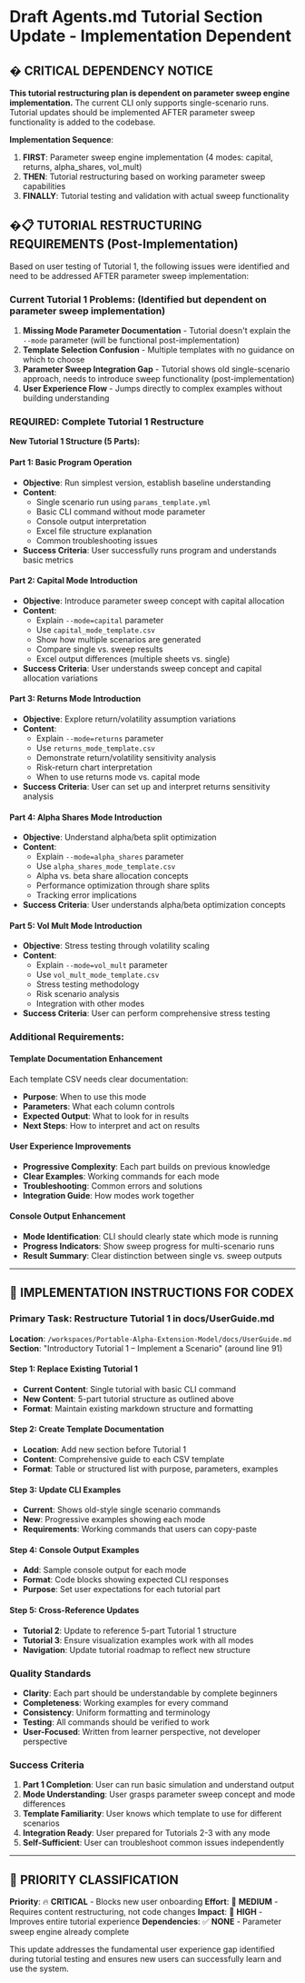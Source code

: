 # Draft Agents.md Tutorial Section Update - Implementation Dependent

## � **CRITICAL DEPENDENCY NOTICE**
**This tutorial restructuring plan is dependent on parameter sweep engine implementation.** The current CLI only supports single-scenario runs. Tutorial updates should be implemented AFTER parameter sweep functionality is added to the codebase.

**Implementation Sequence**:
1. **FIRST**: Parameter sweep engine implementation (4 modes: capital, returns, alpha_shares, vol_mult)
2. **THEN**: Tutorial restructuring based on working parameter sweep capabilities  
3. **FINALLY**: Tutorial testing and validation with actual sweep functionality

## �📋 **TUTORIAL RESTRUCTURING REQUIREMENTS** (Post-Implementation)

Based on user testing of Tutorial 1, the following issues were identified and need to be addressed AFTER parameter sweep implementation:

### **Current Tutorial 1 Problems:** (Identified but dependent on parameter sweep implementation)
1. **Missing Mode Parameter Documentation** - Tutorial doesn't explain the `--mode` parameter (will be functional post-implementation)
2. **Template Selection Confusion** - Multiple templates with no guidance on which to choose
3. **Parameter Sweep Integration Gap** - Tutorial shows old single-scenario approach, needs to introduce sweep functionality (post-implementation)
4. **User Experience Flow** - Jumps directly to complex examples without building understanding

### **REQUIRED: Complete Tutorial 1 Restructure**

**New Tutorial 1 Structure (5 Parts):**

#### **Part 1: Basic Program Operation**
- **Objective**: Run simplest version, establish baseline understanding
- **Content**:
  - Single scenario run using `params_template.yml`
  - Basic CLI command without mode parameter
  - Console output interpretation
  - Excel file structure explanation
  - Common troubleshooting issues
- **Success Criteria**: User successfully runs program and understands basic metrics

#### **Part 2: Capital Mode Introduction**  
- **Objective**: Introduce parameter sweep concept with capital allocation
- **Content**:
  - Explain `--mode=capital` parameter
  - Use `capital_mode_template.csv` 
  - Show how multiple scenarios are generated
  - Compare single vs. sweep results
  - Excel output differences (multiple sheets vs. single)
- **Success Criteria**: User understands sweep concept and capital allocation variations

#### **Part 3: Returns Mode Introduction**
- **Objective**: Explore return/volatility assumption variations
- **Content**:
  - Explain `--mode=returns` parameter
  - Use `returns_mode_template.csv`
  - Demonstrate return/volatility sensitivity analysis
  - Risk-return chart interpretation
  - When to use returns mode vs. capital mode
- **Success Criteria**: User can set up and interpret returns sensitivity analysis

#### **Part 4: Alpha Shares Mode Introduction**
- **Objective**: Understand alpha/beta split optimization
- **Content**:
  - Explain `--mode=alpha_shares` parameter  
  - Use `alpha_shares_mode_template.csv`
  - Alpha vs. beta share allocation concepts
  - Performance optimization through share splits
  - Tracking error implications
- **Success Criteria**: User understands alpha/beta optimization concepts

#### **Part 5: Vol Mult Mode Introduction**
- **Objective**: Stress testing through volatility scaling
- **Content**:
  - Explain `--mode=vol_mult` parameter
  - Use `vol_mult_mode_template.csv`
  - Stress testing methodology
  - Risk scenario analysis
  - Integration with other modes
- **Success Criteria**: User can perform comprehensive stress testing

### **Additional Requirements:**

#### **Template Documentation Enhancement**
Each template CSV needs clear documentation:
- **Purpose**: When to use this mode
- **Parameters**: What each column controls
- **Expected Output**: What to look for in results
- **Next Steps**: How to interpret and act on results

#### **User Experience Improvements**
- **Progressive Complexity**: Each part builds on previous knowledge
- **Clear Examples**: Working commands for each mode
- **Troubleshooting**: Common errors and solutions
- **Integration Guide**: How modes work together

#### **Console Output Enhancement**
- **Mode Identification**: CLI should clearly state which mode is running
- **Progress Indicators**: Show sweep progress for multi-scenario runs
- **Result Summary**: Clear distinction between single vs. sweep outputs

---

## 📝 **IMPLEMENTATION INSTRUCTIONS FOR CODEX**

### **Primary Task**: Restructure Tutorial 1 in docs/UserGuide.md

**Location**: `/workspaces/Portable-Alpha-Extension-Model/docs/UserGuide.md`
**Section**: "Introductory Tutorial 1 – Implement a Scenario" (around line 91)

#### **Step 1: Replace Existing Tutorial 1**
- **Current Content**: Single tutorial with basic CLI command
- **New Content**: 5-part tutorial structure as outlined above
- **Format**: Maintain existing markdown structure and formatting

#### **Step 2: Create Template Documentation**
- **Location**: Add new section before Tutorial 1
- **Content**: Comprehensive guide to each CSV template
- **Format**: Table or structured list with purpose, parameters, examples

#### **Step 3: Update CLI Examples**
- **Current**: Shows old-style single scenario commands
- **New**: Progressive examples showing each mode
- **Requirements**: Working commands that users can copy-paste

#### **Step 4: Console Output Examples**
- **Add**: Sample console output for each mode
- **Format**: Code blocks showing expected CLI responses
- **Purpose**: Set user expectations for each tutorial part

#### **Step 5: Cross-Reference Updates**
- **Tutorial 2**: Update to reference 5-part Tutorial 1 structure
- **Tutorial 3**: Ensure visualization examples work with all modes
- **Navigation**: Update tutorial roadmap to reflect new structure

### **Quality Standards**
- **Clarity**: Each part should be understandable by complete beginners
- **Completeness**: Working examples for every command
- **Consistency**: Uniform formatting and terminology
- **Testing**: All commands should be verified to work
- **User-Focused**: Written from learner perspective, not developer perspective

### **Success Criteria**
1. **Part 1 Completion**: User can run basic simulation and understand output
2. **Mode Understanding**: User grasps parameter sweep concept and mode differences  
3. **Template Familiarity**: User knows which template to use for different scenarios
4. **Integration Ready**: User prepared for Tutorials 2-3 with any mode
5. **Self-Sufficient**: User can troubleshoot common issues independently

---

## 🎯 **PRIORITY CLASSIFICATION**

**Priority**: 🔥 **CRITICAL** - Blocks new user onboarding
**Effort**: 📏 **MEDIUM** - Requires content restructuring, not code changes
**Impact**: 🎯 **HIGH** - Improves entire tutorial experience
**Dependencies**: ✅ **NONE** - Parameter sweep engine already complete

This update addresses the fundamental user experience gap identified during tutorial testing and ensures new users can successfully learn and use the system.
